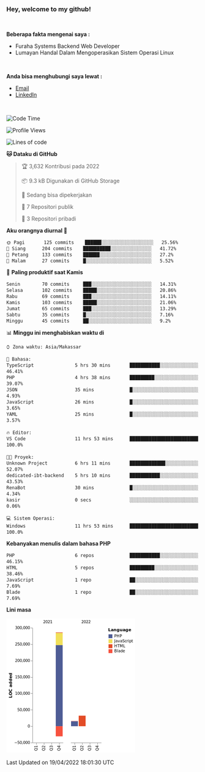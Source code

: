 <h3>Hey, welcome to my github!</h3>

<br>

<p><strong>Beberapa fakta mengenai saya :</strong></p>

<ul>
  <li>Furaha Systems Backend Web Developer</li>
  <li>Lumayan Handal Dalam Mengoperasikan Sistem Operasi Linux</li>
</ul>

<br>

<p><strong>Anda bisa menghubungi saya lewat :</strong></p>

<ul>
  <li><a href="mailto:renaldiapriyanto419@gmail.com">Email</a></li>
  <li><a href="https://www.linkedin.com/in/renaldi-kadang-314314206/">LinkedIn</a></li>
</ul>

<br>

<!--START_SECTION:waka-->
![Code Time](http://img.shields.io/badge/Code%20Time-87%20hrs%2057%20mins-blue)

![Profile Views](http://img.shields.io/badge/Profil%20dilihat-1-blue)

![Lines of code](https://img.shields.io/badge/Sejak%20Hello%20World%20aku%20telah%20menulis-303%20Thousand%20baris%20kode-blue)

**🐱 Dataku di GitHub** 

> 🏆 3,632 Kontribusi pada 2022
 > 
> 📦 9.3 kB Digunakan di GitHub Storage 
 > 
> 💼 Sedang bisa dipekerjakan
 > 
> 📜 7 Repositori publik 
 > 
> 🔑 3 Repositori pribadi  
 > 
**Aku orangnya diurnal 🐤** 

```text
🌞 Pagi       125 commits    ██████░░░░░░░░░░░░░░░░░░░   25.56% 
🌆 Siang      204 commits    ██████████░░░░░░░░░░░░░░░   41.72% 
🌃 Petang     133 commits    ██████░░░░░░░░░░░░░░░░░░░   27.2% 
🌙 Malam      27 commits     █░░░░░░░░░░░░░░░░░░░░░░░░   5.52%

```
📅 **Paling produktif saat Kamis** 

```text
Senin        70 commits     ███░░░░░░░░░░░░░░░░░░░░░░   14.31% 
Selasa       102 commits    █████░░░░░░░░░░░░░░░░░░░░   20.86% 
Rabu         69 commits     ███░░░░░░░░░░░░░░░░░░░░░░   14.11% 
Kamis        103 commits    █████░░░░░░░░░░░░░░░░░░░░   21.06% 
Jumat        65 commits     ███░░░░░░░░░░░░░░░░░░░░░░   13.29% 
Sabtu        35 commits     █░░░░░░░░░░░░░░░░░░░░░░░░   7.16% 
Minggu       45 commits     ██░░░░░░░░░░░░░░░░░░░░░░░   9.2%

```


📊 **Minggu ini menghabiskan waktu di** 

```text
⌚︎ Zona waktu: Asia/Makassar

💬 Bahasa: 
TypeScript               5 hrs 30 mins       ███████████░░░░░░░░░░░░░░   46.41% 
PHP                      4 hrs 38 mins       █████████░░░░░░░░░░░░░░░░   39.07% 
JSON                     35 mins             █░░░░░░░░░░░░░░░░░░░░░░░░   4.93% 
JavaScript               26 mins             █░░░░░░░░░░░░░░░░░░░░░░░░   3.65% 
YAML                     25 mins             █░░░░░░░░░░░░░░░░░░░░░░░░   3.57%

🔥 Editor: 
VS Code                  11 hrs 53 mins      █████████████████████████   100.0%

🐱‍💻 Proyek: 
Unknown Project          6 hrs 11 mins       █████████████░░░░░░░░░░░░   52.07% 
dedicated-ibt-backend    5 hrs 10 mins       ███████████░░░░░░░░░░░░░░   43.53% 
RenaBot                  30 mins             █░░░░░░░░░░░░░░░░░░░░░░░░   4.34% 
kasir                    0 secs              ░░░░░░░░░░░░░░░░░░░░░░░░░   0.06%

💻 Sistem Operasi: 
Windows                  11 hrs 53 mins      █████████████████████████   100.0%

```

**Kebanyakan menulis dalam bahasa PHP** 

```text
PHP                      6 repos             ███████████░░░░░░░░░░░░░░   46.15% 
HTML                     5 repos             █████████░░░░░░░░░░░░░░░░   38.46% 
JavaScript               1 repo              ██░░░░░░░░░░░░░░░░░░░░░░░   7.69% 
Blade                    1 repo              ██░░░░░░░░░░░░░░░░░░░░░░░   7.69%

```


**Lini masa**

![Chart not found](https://raw.githubusercontent.com/Sylent-Sys/Sylent-Sys/main/charts/bar_graph.png) 


 Last Updated on 19/04/2022 18:01:30 UTC
<!--END_SECTION:waka-->
